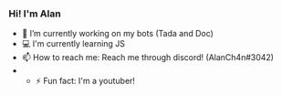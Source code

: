 ### Hi! I'm Alan
- 🔭 I’m currently working on my bots (Tada and Doc)
- 💻 I'm currently learning JS
- 📫 How to reach me: Reach me through discord! (AlanCh4n#3042)
- - ⚡ Fun fact: I'm a youtuber!

<!--
**AlanCh4n/AlanCh4n** is a ✨ _special_ ✨ repository because its `README.md` (this file) appears on your GitHub profile.

Here are some ideas to get you started:

- 🔭 I’m currently working on ...
- 🌱 I’m currently learning ...
- 👯 I’m looking to collaborate on ...
- 🤔 I’m looking for help with ...
- 💬 Ask me about ...
- 📫 How to reach me: ...
- 😄 Pronouns: ...
- ⚡ Fun fact: ...
-->

